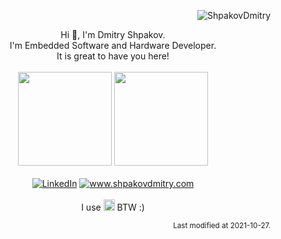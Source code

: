 <p align="right"> <img src="https://komarev.com/ghpvc/?username=ShpakovDmitry" alt="ShpakovDmitry" /> </p>

<p align="center">
 Hi 👋, I'm Dmitry Shpakov.</br>
 I'm Embedded Software and Hardware Developer.</br>
 It is great to have you here!<br/></br>
 <img height="150px" src="https://github-readme-stats.vercel.app/api?username=ShpakovDmitry&show_icons=true&include_all_commits=true&hide=issues,contribs&custom_title=My%20GitHub%20Stats&theme=dark&layout=compact&count_private=true&include_all_commits=true">
 <img height="150px" src="https://github-readme-stats.vercel.app/api/top-langs/?username=ShpakovDmitry&layout=compact&langs_count=6&theme=dark">
 </br></br>
 <a href="https://www.linkedin.com/in/dmitry-shpakov-482482178/"><img src="https://img.shields.io/badge/-LinkedIn-blue?style=flat&logo=Linkedin" alt="LinkedIn"></a>
 <a href="https://www.shpakovdmitry.com"><img src="https://img.shields.io/badge/-www.shpakovdmitry.com-blue?style=flat&logo=" alt="www.shpakovdmitry.com"></a>
 </br></br>
 I use <img height="18px" src="https://img.shields.io/badge/-Arch-blue?style=flat&logo=ArchLinux&logoColor=white" alt="Arch"> BTW :)
</p>

<p align="right"><sub>Last modified at 2021-10-27.</sub>
